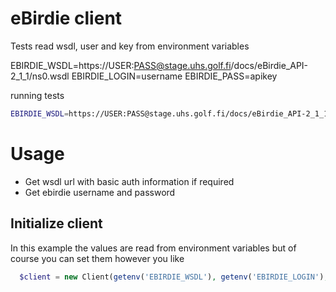# eBirdie client

Tests read wsdl, user and key from environment variables

EBIRDIE_WSDL=https://USER:PASS@stage.uhs.golf.fi/docs/eBirdie_API-2_1_1/ns0.wsdl
EBIRDIE_LOGIN=username
EBIRDIE_PASS=apikey

running tests

```bash
EBIRDIE_WSDL=https://USER:PASS@stage.uhs.golf.fi/docs/eBirdie_API-2_1_1/ns0.wsdl EBIRDIE_LOGIN=username EBIRDIE_PASS=apikey ./vendor/bin/phpunit tests
```

# Usage

* Get wsdl url with basic auth information if required
* Get ebirdie username and password

## Initialize client

In this example the values are read from environment variables but of course you can set them however you like

```php
  $client = new Client(getenv('EBIRDIE_WSDL'), getenv('EBIRDIE_LOGIN'), getenv('EBIRDIE_PASS'));
```